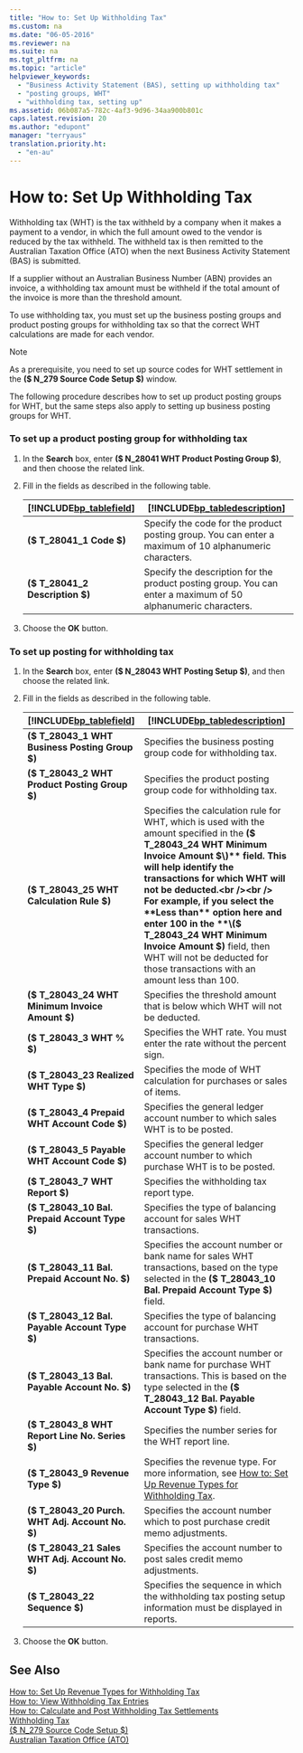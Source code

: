 ```yaml
---
title: "How to: Set Up Withholding Tax"
ms.custom: na
ms.date: "06-05-2016"
ms.reviewer: na
ms.suite: na
ms.tgt_pltfrm: na
ms.topic: "article"
helpviewer_keywords: 
  - "Business Activity Statement (BAS), setting up withholding tax"
  - "posting groups, WHT"
  - "withholding tax, setting up"
ms.assetid: 06b087a5-782c-4af3-9d96-34aa900b801c
caps.latest.revision: 20
ms.author: "edupont"
manager: "terryaus"
translation.priority.ht: 
  - "en-au"
---
```

# How to: Set Up Withholding Tax
Withholding tax \(WHT\) is the tax withheld by a company when it makes a payment to a vendor, in which the full amount owed to the vendor is reduced by the tax withheld. The withheld tax is then remitted to the Australian Taxation Office \(ATO\) when the next Business Activity Statement \(BAS\) is submitted.  
  
 If a supplier without an Australian Business Number \(ABN\) provides an invoice, a withholding tax amount must be withheld if the total amount of the invoice is more than the threshold amount.  
  
 To use withholding tax, you must set up the business posting groups and product posting groups for withholding tax so that the correct WHT calculations are made for each vendor.  
  
> [!NOTE]  
>  As a prerequisite, you need to set up source codes for WHT settlement in the **\($ N\_279 Source Code Setup $\)** window.  
  
 The following procedure describes how to set up product posting groups for WHT, but the same steps also apply to setting up business posting groups for WHT.  
  
### To set up a product posting group for withholding tax  
  
1.  In the **Search** box, enter **\($ N\_28041 WHT Product Posting Group $\)**, and then choose the related link.  
  
2.  Fill in the fields as described in the following table.  
  
    |[!INCLUDE[bp_tablefield](../../ApplicationDesign/includes/bp_tablefield_md.md)]|[!INCLUDE[bp_tabledescription](../../ApplicationDesign/includes/bp_tabledescription_md.md)]|  
    |---------------------------------|---------------------------------------|  
    |**\($ T\_28041\_1 Code $\)**|Specify the code for the product posting group. You can enter a maximum of 10 alphanumeric characters.|  
    |**\($ T\_28041\_2 Description $\)**|Specify the description for the product posting group. You can enter a maximum of 50 alphanumeric characters.|  
  
3.  Choose the **OK** button.  
  
### To set up posting for withholding tax  
  
1.  In the **Search** box, enter **\($ N\_28043 WHT Posting Setup $\)**, and then choose the related link.  
  
2.  Fill in the fields as described in the following table.  
  
    |[!INCLUDE[bp_tablefield](../../ApplicationDesign/includes/bp_tablefield_md.md)]|[!INCLUDE[bp_tabledescription](../../ApplicationDesign/includes/bp_tabledescription_md.md)]|  
    |---------------------------------|---------------------------------------|  
    |**\($ T\_28043\_1 WHT Business Posting Group $\)**|Specifies the business posting group code for withholding tax.|  
    |**\($ T\_28043\_2 WHT Product Posting Group $\)**|Specifies the product posting group code for withholding tax.|  
    |**\($ T\_28043\_25 WHT Calculation Rule $\)**|Specifies the calculation rule for WHT, which is used with the amount specified in the **\($ T\_28043\_24 WHT Minimum Invoice Amount $\)** field. This will help identify the transactions for which WHT will not be deducted.<br /><br /> For example, if you select the **Less than** option here and enter 100 in the **\($ T\_28043\_24 WHT Minimum Invoice Amount $\)** field, then WHT will not be deducted for those transactions with an amount less than 100.|  
    |**\($ T\_28043\_24 WHT Minimum Invoice Amount $\)**|Specifies the threshold amount that is below which WHT will not be deducted.|  
    |**\($ T\_28043\_3 WHT % $\)**|Specifies the WHT rate. You must enter the rate without the percent sign.|  
    |**\($ T\_28043\_23 Realized WHT Type $\)**|Specifies the mode of WHT calculation for purchases or sales of items.|  
    |**\($ T\_28043\_4 Prepaid WHT Account Code $\)**|Specifies the general ledger account number to which sales WHT is to be posted.|  
    |**\($ T\_28043\_5 Payable WHT Account Code $\)**|Specifies the general ledger account number to which purchase WHT is to be posted.|  
    |**\($ T\_28043\_7 WHT Report $\)**|Specifies the withholding tax report type.|  
    |**\($ T\_28043\_10 Bal. Prepaid Account Type $\)**|Specifies the type of balancing account for sales WHT transactions.|  
    |**\($ T\_28043\_11 Bal. Prepaid Account No. $\)**|Specifies the account number or bank name for sales WHT transactions, based on the type selected in the **\($ T\_28043\_10 Bal. Prepaid Account Type $\)** field.|  
    |**\($ T\_28043\_12 Bal. Payable Account Type $\)**|Specifies the type of balancing account for purchase WHT transactions.|  
    |**\($ T\_28043\_13 Bal. Payable Account No. $\)**|Specifies the account number or bank name for purchase WHT transactions. This is based on the type selected in the **\($ T\_28043\_12 Bal. Payable Account Type $\)** field.|  
    |**\($ T\_28043\_8 WHT Report Line No. Series $\)**|Specifies the number series for the WHT report line.|  
    |**\($ T\_28043\_9 Revenue Type $\)**|Specifies the revenue type. For more information, see [How to: Set Up Revenue Types for Withholding Tax](../../LocalFunctionalityForMicrosoftDynamicsNav2016/Australia/how-to-set-up-revenue-types-for-withholding-tax.md).|  
    |**\($ T\_28043\_20 Purch. WHT Adj. Account No. $\)**|Specifies the account number which to post purchase credit memo adjustments.|  
    |**\($ T\_28043\_21 Sales WHT Adj. Account No. $\)**|Specifies the account number to post sales credit memo adjustments.|  
    |**\($ T\_28043\_22 Sequence $\)**|Specifies the sequence in which the withholding tax posting setup information must be displayed in reports.|  
  
3.  Choose the **OK** button.  
  
## See Also  
 [How to: Set Up Revenue Types for Withholding Tax](../../LocalFunctionalityForMicrosoftDynamicsNav2016/Australia/how-to-set-up-revenue-types-for-withholding-tax.md)   
 [How to: View Withholding Tax Entries](../../LocalFunctionalityForMicrosoftDynamicsNav2016/Australia/how-to-view-withholding-tax-entries.md)   
 [How to: Calculate and Post Withholding Tax Settlements](../../LocalFunctionalityForMicrosoftDynamicsNav2016/Australia/how-to-calculate-and-post-withholding-tax-settlements.md)   
 [Withholding Tax](../../LocalFunctionalityForMicrosoftDynamicsNav2016/Australia/withholding-tax.md)   
 [\($ N\_279 Source Code Setup $\)](assetId:///dc7fc6db-e9d1-40a6-be60-2ba6e9cf5c69)   
 [Australian Taxation Office \(ATO\)](http://www.ato.gov.au/)